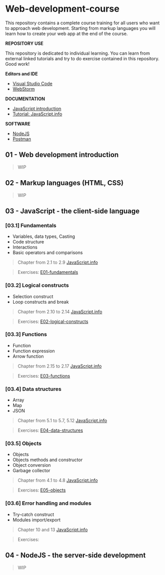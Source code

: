# Web-development-course

This repository contains a complete course training for all users who want to approach web development.
Starting from markup languages you will learn how to create your web app at the end of the course.

**REPOSITORY USE**

This repository is dedicated to individual learning. You can learn from external linked tutorials and try to do exercise
contained in this repository. Good work!

**Editors and IDE**
* [Visual Studio Code](https://visualstudio.microsoft.com)
* [WebStorm](https://www.jetbrains.com/webstorm/download/)

**DOCUMENTATION**
* [JavaScript introduction](https://developer.mozilla.org/en-US/docs/Learn/JavaScript)
* [Tutorial: JavaScript.info](https://javascript.info/)

**SOFTWARE**
* [NodeJS](https://nodejs.org/en)
* [Postman](https://www.postman.com/)

## 01 - Web development introduction
>WIP

## 02 - Markup languages (HTML, CSS)
>WIP

## 03 - JavaScript - the client-side language

### [03.1] Fundamentals

* Variables, data types, Casting
* Code structure
* Interactions
* Basic operators and comparisons

> Chapter from 2.1 to 2.9 [JavaScript.info](https://javascript.info/)

> Exercises: [E01-fundamentals](./exercises/module-03/E01-fundamentals)

### [03.2] Logical constructs

* Selection construct
* Loop constructs and break

> Chapter from 2.10 to 2.14 [JavaScript.info](https://javascript.info/)

> Exercises: [E02-logical-constructs](./exercises/module-03/E02-logical-constructs)

### [03.3] Functions

* Function
* Function expression
* Arrow function

> Chapter from 2.15 to 2.17 [JavaScript.info](https://javascript.info/)

> Exercises: [E03-functions](./exercises/module-03/E03-functions)

### [03.4] Data structures

* Array
* Map
* JSON

> Chapter from 5.1 to 5.7, 5.12 [JavaScript.info](https://javascript.info/)

> Exercises: [E04-data-structures](./exercises/module-03/E04-data-structures)

### [03.5] Objects

* Objects
* Objects methods and constructor
* Object conversion
* Garbage collector

> Chapter from 4.1 to 4.8 [JavaScript.info](https://javascript.info/)

> Exercises: [E05-objects](./exercises/module-03/E05-objects)

### [03.6] Error handling and modules

* Try-catch construct
* Modules import/export

> Chapter 10 and 13 [JavaScript.info](https://javascript.info/)

> Exercises:

## 04 - NodeJS - the server-side development
>WIP